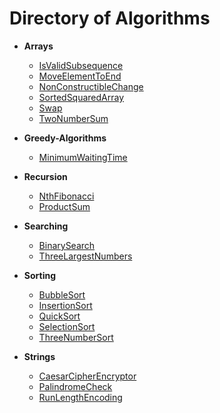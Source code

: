 # Directory of Algorithms

- **Arrays**
  - [IsValidSubsequence](Arrays/IsValidSubsequence.js)
  - [MoveElementToEnd](Arrays/MoveElementToEnd.js)
  - [NonConstructibleChange](Arrays/NonConstructibleChange.js)
  - [SortedSquaredArray](Arrays/SortedSquaredArray.js)
  - [Swap](Arrays/Swap.js)
  - [TwoNumberSum](Arrays/TwoNumberSum.js)

- **Greedy-Algorithms**
  - [MinimumWaitingTime](Greedy-Algorithms/MinimumWaitingTime.js)

- **Recursion**
  - [NthFibonacci](Recursion/NthFibonacci.js)
  - [ProductSum](Recursion/ProductSum.js)

- **Searching**
  - [BinarySearch](Searching/BinarySearch.js)
  - [ThreeLargestNumbers](Searching/ThreeLargestNumbers.js)

- **Sorting**
  - [BubbleSort](Sorting/BubbleSort.js)
  - [InsertionSort](Sorting/InsertionSort.js)
  - [QuickSort](Sorting/QuickSort.js)
  - [SelectionSort](Sorting/SelectionSort.js)
  - [ThreeNumberSort](Sorting/ThreeNumberSort.js)

- **Strings**
  - [CaesarCipherEncryptor](Strings/CaesarCipherEncryptor.js)
  - [PalindromeCheck](Strings/PalindromeCheck.js)
  - [RunLengthEncoding](Strings/RunLengthEncoding.js)

